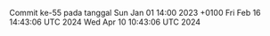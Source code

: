 Commit ke-55 pada tanggal Sun Jan 01 14:00 2023 +0100
Fri Feb 16 14:43:06 UTC 2024
Wed Apr 10 10:43:06 UTC 2024
